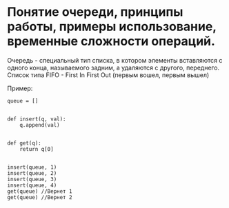 # Понятие очереди, принципы работы, примеры использование, временные сложности операций.

Очередь - специальный тип списка, в котором элементы вставляются с одного конца, называемого задним, а удаляются с другого, переднего. Список типа FIFO - First In First Out (первым вошел, первым вышел)

Пример:

```
queue = []


def insert(q, val):
    q.append(val)


def get(q):
    return q[0]
    

insert(queue, 1)
insert(queue, 2)
insert(queue, 3)
insert(queue, 4)
get(queue) //Вернет 1
get(queue) //Вернет 2
```
